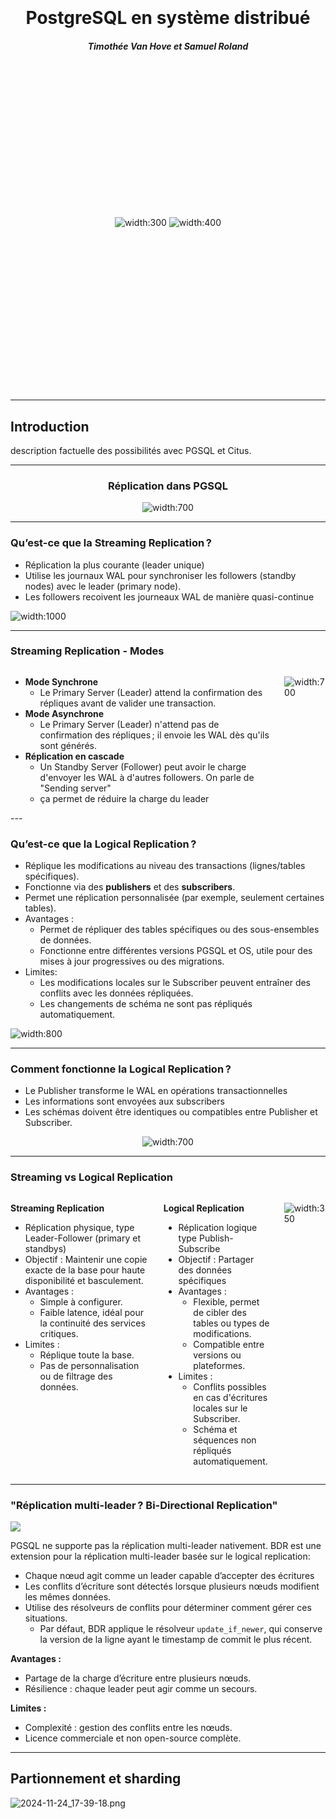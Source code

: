 <!--
# Based on DAI theme:
# https://github.com/heig-vd-dai-course/heig-vd-dai-course/blob/7eb91c050f1bad18f766b4a4916d2ebc425be47b/04-java-intellij-idea-and-maven/PRESENTATION.md?plain=1#L8
theme: gaia
size: 16:9
paginate: true
style: |
    :root {
        --color-background: #fff;
        --color-foreground: #333;
        --color-highlight: #f96;
        --color-dimmed: #1566aa;
        --color-headings: #336791;
    }
    blockquote {
        font-style: italic;
    }
    table {
        width: 100%;
    }
    section {
        padding: 30px;
    }
    ul {
        margin: 0.4rem 0
    }
    p, li {
        font-size: 0.6rem
    }
    th:first-child {
        width: 15%;
    }
    h1, h2, h3, h4, h5, h6 {
        color: var(--color-headings);
    }
    h2, h3 {
        font-size: 1.1rem;
    }
    h4, h5, h6 {
        font-size: 1.0rem;
    }
    h1 a:link, h2 a:link, h3 a:link, h4 a:link, h5 a:link, h6 a:link {
        text-decoration: none;
    }
    section:not([class=lead]) > p, blockquote {
        text-align: justify;
    }
    .columns {
        display: grid;
        grid-template-columns: repeat(2, minmax(0, 1fr));
        gap: 1rem;
    }
    .columns {
        display: grid;
        grid-template-columns: repeat(3, minmax(0, 1fr));
        gap: 1rem;
    }
-->
<center style="margin:auto; padding:20px;">

# PostgreSQL en système distribué

##### Timothée Van Hove et Samuel Roland

<div style="height: 500px; display: flex; justify-content: center; align-items: center">

![width:300](imgs/postgresql.logo.png) ![width:400](imgs/citus.svg#citus-elicorn-green)

</div>
</center>

---

## Introduction
description factuelle des possibilités avec PGSQL et Citus.

---

<center>

### Réplication dans PGSQL

![width:700](imgs/replication-intro.jpg)

</center>

---

### Qu’est-ce que la Streaming Replication ?

<!--

La streaming replication de PostgreSQL, la plus courante, est une réplication physique qui réplique les changements au niveau byte par byte, créant une copie identique de la base de données sur des autres serveurs.

C'est une réplication à **leader unique** qui fonctionne en transmettant les journaux WAL (Write-Ahead Logging) depuis le leader vers les répliques via une connexion réseau.

Les followers reçoivent ces journaux de manière quasi-continue, ce qui permet de maintenir leur état aussi proche que possible de celui du leader.

Un processus appelé WAL receiver, fonctionnant sur le serveur répliqué, se connectera au serveur primaire à l'aide d'une connexion TCP. 

Sur le serveur primaire, il existe un autre processus, appelé WAL sender, qui est chargé d'envoyer les registres WAL au serveur de secours au fur et à mesure.

-->


- Réplication la plus courante (leader unique)
- Utilise les journaux WAL pour synchroniser les followers (standby nodes) avec le leader (primary node).
- Les followers recoivent les journeaux WAL de manière quasi-continue


![width:1000](imgs/streaming-replication.png)

---

### Streaming Replication - Modes

<!--

Il existe deux modes de Streaming replication, synchrone et asynchrone.

* Synchrone: Si une réplique distante se trouve sur un autre continent ou utilise une connexion réseau lente, la latence peut augmenter considérablement le temps nécessaire pour valider les transactions. Cela peut affecter les performances globales du système. **Cas d’usage : Systèmes critiques (ex. : banques).**
* Asynchrone: Les répliques peuvent accumuler un léger retard (replication lag), mais elles restent proches du leader si les ressources réseau et matérielles sont suffisantes. **Cas d’usage : Applications tolérant des incohérences temporaires (ex. : réseaux sociaux).**
* Réplication en cascade: Si on a beaucoup de répliques, envoyer directement les journaux à chacune peut surcharger le Primary Server. En utilisant la cascade, certains folowers agissent comme relais. **Cas d'usage** : Dans des environnements distribués géographiquement, un Standby Server intermédiaire peut être positionné plus près des autres serveurs pour minimiser la latence réseau.

-->

<div class="columns">

<div>

* **Mode Synchrone**
  * Le Primary Server (Leader) attend la confirmation des répliques avant de valider une transaction.
* **Mode Asynchrone**
  * Le Primary Server (Leader) n'attend pas de confirmation des répliques ; il envoie les WAL dès qu'ils sont générés.
* **Réplication en cascade**
  * Un Standby Server (Follower) peut avoir le charge d'envoyer les WAL à d'autres followers. On parle de "Sending server"
  * ça permet de réduire la charge du leader

</div>

<div>

![width:700](imgs/cascade.png)

</div>
</div>
---

### Qu’est-ce que la Logical Replication ?

<!--

* La réplication logique réplique les données au niveau des lignes et des colonnes. Contrairement à la Streaming replication, elle ne copie pas les blocs de données au niveau byte, mais les modifications au niveau logique.
* Elle fonctionne sur le principe publisher-subscriber:
  * **Publisher** : Définit des publications (ensembles de données et types de changements à répliquer).
  * **Subscriber** : Souscrit à une ou plusieurs publications et applique les changements.

-->

- Réplique les modifications au niveau des transactions (lignes/tables spécifiques).
- Fonctionne via des **publishers** et des **subscribers**.
- Permet une réplication personnalisée (par exemple, seulement certaines tables).
- Avantages :
  - Permet de répliquer des tables spécifiques ou des sous-ensembles de données.
  - Fonctionne entre différentes versions PGSQL et OS, utile pour des mises à jour progressives ou des migrations.
- Limites:
  -  Les modifications locales sur le Subscriber peuvent entraîner des conflits avec les données répliquées.
  -  Les changements de schéma ne sont pas répliqués automatiquement.



![width:800](imgs/logical-replication-simple.png)

---

### Comment fonctionne la Logical Replication ?

<!--
- Le **processus wal sender** côté Publisher extrait les modifications à partir du WAL.
- Il utilise un **plugin de décodage logique** (`pgoutput` par défaut) pour traduire ces modifications en un format compréhensible pour la réplication logique.
- Les modifications sont ensuite envoyées aux subscribers

- **Le processus apply worker** sur le Subscriber reçoit les modifications.
- Il les mappe aux tables locales et applique chaque modification dans le même ordre transactionnel que sur le Publisher.

-->


- Le Publisher transforme le WAL en opérations transactionnelles
- Les informations sont envoyées aux subscribers
- Les schémas doivent être identiques ou compatibles entre Publisher et Subscriber.


<center>

![width:700](imgs/logical-replication.png)
</center>


---

### Streaming vs Logical Replication

<div class="columns">
<div>

**Streaming Replication**

- Réplication physique, type Leader-Follower (primary et standbys)
- Objectif : Maintenir une copie exacte de la base pour haute disponibilité et basculement.
- Avantages :
  - Simple à configurer.
  - Faible latence, idéal pour la continuité des services critiques.
- Limites :
  - Réplique toute la base.
  - Pas de personnalisation ou de filtrage des données.


</div>
<div>

**Logical Replication**

- Réplication logique type Publish-Subscribe
- Objectif : Partager des données spécifiques
- Avantages :
  - Flexible, permet de cibler des tables ou types de modifications.
  - Compatible entre versions ou plateformes.
- Limites :
  - Conflits possibles en cas d'écritures locales sur le Subscriber.
  - Schéma et séquences non répliqués automatiquement.

</div>
<div>

![width:350](imgs/streaming-logical.jpeg)

</div>
</div>


---

### "Réplication multi-leader ? Bi-Directional Replication"

<!--
BDR est une extension conçue pour offrir la réplication multi-leader. Dans ce modèle, plusieurs nœuds peuvent agir comme leaders, chacun acceptant des écritures. ça permet une répartition des charges d'écriture.

BDR se base sur la réplication logique. Chaque modification effectuée sur un nœud est répliquée aux autres, et les conflits potentiels sont gérés grâce à un système de détection et de résolution des conflits.

Les conflits apparaissent lorsque deux nœuds modifient simultanément une même ligne. Par défaut, BDR applique un résolveur appelé `update_if_newer`, qui conserve la version la plus récente basée sur le timestamp de commit. Si les timestamps sont identiques, l'ID du nœud est utilisé comme critère de départage.

-->

![](imgs\multi-leader.jpg)

PGSQL ne supporte pas la réplication multi-leader nativement.  BDR est une extension pour la réplication multi-leader basée sur le logical replication:

- Chaque nœud agit comme un leader capable d’accepter des écritures
- Les conflits d’écriture sont détectés lorsque plusieurs nœuds modifient les mêmes données.
- Utilise des résolveurs de conflits pour déterminer comment gérer ces situations.
  - Par défaut, BDR applique le résolveur `update_if_newer`, qui conserve la version de la ligne ayant le timestamp de commit le plus récent.

**Avantages :**

- Partage de la charge d’écriture entre plusieurs nœuds.
- Résilience : chaque leader peut agir comme un secours.

**Limites :**

- Complexité : gestion des conflits entre les nœuds.
- Licence commerciale et non open-source complète.

---

## Partionnement et sharding


![2024-11-24_17-39-18.png](imgs/2024-11-24_17-39-18.png)

